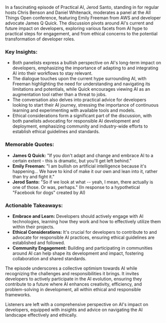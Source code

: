In a fascinating episode of Practical AI, Jerod Santo, standing in for regular hosts Chris Benson and Daniel Whitenack, moderates a panel at the All Things Open conference, featuring Emily Freeman from AWS and developer advocate James Q Quick. The discussion pivots around AI's current and future impact on developers, exploring various facets from AI hype to practical steps for engagement, and from ethical concerns to the potential transformation of developer roles.

### Key Insights:

- Both panelists express a bullish perspective on AI's long-term impact on developers, emphasizing the importance of adapting to and integrating AI into their workflows to stay relevant.
- The dialogue touches upon the current hype surrounding AI, with Freeman highlighting the need for understanding and navigating its limitations and potentials, while Quick encourages viewing AI as an augmentation tool rather than a threat to jobs.
- The conversation also delves into practical advice for developers looking to start their AI journey, stressing the importance of continuous learning and experimenting with available tools and models.
- Ethical considerations form a significant part of the discussion, with both panelists advocating for responsible AI development and deployment, emphasizing community and industry-wide efforts to establish ethical guidelines and standards.

### Memorable Quotes:

- **James Q Quick:** "If you don't adapt and change and embrace AI to a certain extent - this is dramatic, but you'll get left behind."
- **Emily Freeman:** "I am bullish on artificial intelligence because it's happening... We have to kind of make it our own and lean into it, rather than try and fight it."
- **Jerod Santo:** "So if we look at what -- yeah, I mean, there actually is one of those. Or was, perhaps." (In response to a hypothetical "Facebook for dogs" created by AI)

### Actionable Takeaways:

- **Embrace and Learn:** Developers should actively engage with AI technologies, learning how they work and how to effectively utilize them within their projects.
- **Ethical Considerations:** It's crucial for developers to contribute to and advocate for responsible AI practices, ensuring ethical guidelines are established and followed.
- **Community Engagement:** Building and participating in communities around AI can help shape its development and impact, fostering collaboration and shared standards.

The episode underscores a collective optimism towards AI while recognizing the challenges and responsibilities it brings. It invites developers to actively participate in the AI evolution, ensuring they contribute to a future where AI enhances creativity, efficiency, and problem-solving in development, all within ethical and responsible frameworks.

Listeners are left with a comprehensive perspective on AI's impact on developers, equipped with insights and advice on navigating the AI landscape effectively and ethically.
